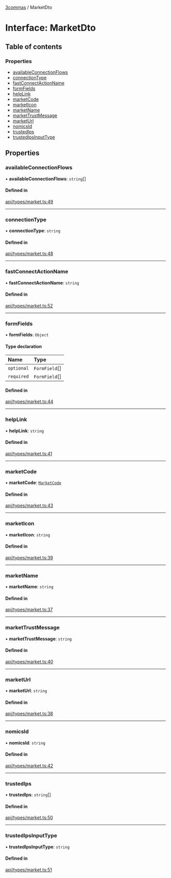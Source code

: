 [3commas](../README.md) / MarketDto

# Interface: MarketDto

## Table of contents

### Properties

- [availableConnectionFlows](MarketDto.md#availableconnectionflows)
- [connectionType](MarketDto.md#connectiontype)
- [fastConnectActionName](MarketDto.md#fastconnectactionname)
- [formFields](MarketDto.md#formfields)
- [helpLink](MarketDto.md#helplink)
- [marketCode](MarketDto.md#marketcode)
- [marketIcon](MarketDto.md#marketicon)
- [marketName](MarketDto.md#marketname)
- [marketTrustMessage](MarketDto.md#markettrustmessage)
- [marketUrl](MarketDto.md#marketurl)
- [nomicsId](MarketDto.md#nomicsid)
- [trustedIps](MarketDto.md#trustedips)
- [trustedIpsInputType](MarketDto.md#trustedipsinputtype)

## Properties

### availableConnectionFlows

• **availableConnectionFlows**: `string`[]

#### Defined in

[api/types/market.ts:49](https://github.com/ozum/3commas/blob/a66959b/src/api/types/market.ts#L49)

---

### connectionType

• **connectionType**: `string`

#### Defined in

[api/types/market.ts:48](https://github.com/ozum/3commas/blob/a66959b/src/api/types/market.ts#L48)

---

### fastConnectActionName

• **fastConnectActionName**: `string`

#### Defined in

[api/types/market.ts:52](https://github.com/ozum/3commas/blob/a66959b/src/api/types/market.ts#L52)

---

### formFields

• **formFields**: `Object`

#### Type declaration

| Name       | Type          |
| :--------- | :------------ |
| `optional` | `FormField`[] |
| `required` | `FormField`[] |

#### Defined in

[api/types/market.ts:44](https://github.com/ozum/3commas/blob/a66959b/src/api/types/market.ts#L44)

---

### helpLink

• **helpLink**: `string`

#### Defined in

[api/types/market.ts:41](https://github.com/ozum/3commas/blob/a66959b/src/api/types/market.ts#L41)

---

### marketCode

• **marketCode**: [`MarketCode`](../README.md#marketcode)

#### Defined in

[api/types/market.ts:43](https://github.com/ozum/3commas/blob/a66959b/src/api/types/market.ts#L43)

---

### marketIcon

• **marketIcon**: `string`

#### Defined in

[api/types/market.ts:39](https://github.com/ozum/3commas/blob/a66959b/src/api/types/market.ts#L39)

---

### marketName

• **marketName**: `string`

#### Defined in

[api/types/market.ts:37](https://github.com/ozum/3commas/blob/a66959b/src/api/types/market.ts#L37)

---

### marketTrustMessage

• **marketTrustMessage**: `string`

#### Defined in

[api/types/market.ts:40](https://github.com/ozum/3commas/blob/a66959b/src/api/types/market.ts#L40)

---

### marketUrl

• **marketUrl**: `string`

#### Defined in

[api/types/market.ts:38](https://github.com/ozum/3commas/blob/a66959b/src/api/types/market.ts#L38)

---

### nomicsId

• **nomicsId**: `string`

#### Defined in

[api/types/market.ts:42](https://github.com/ozum/3commas/blob/a66959b/src/api/types/market.ts#L42)

---

### trustedIps

• **trustedIps**: `string`[]

#### Defined in

[api/types/market.ts:50](https://github.com/ozum/3commas/blob/a66959b/src/api/types/market.ts#L50)

---

### trustedIpsInputType

• **trustedIpsInputType**: `string`

#### Defined in

[api/types/market.ts:51](https://github.com/ozum/3commas/blob/a66959b/src/api/types/market.ts#L51)
